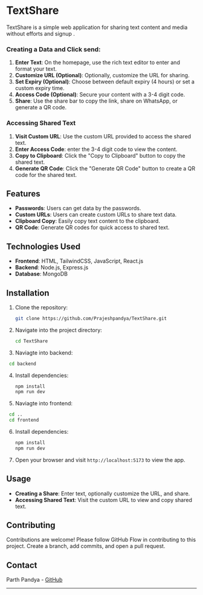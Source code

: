
# TextShare

TextShare is a simple web application for sharing text content and media without efforts and signup .

### Creating a Data and Click send:

1. **Enter Text**: On the homepage, use the rich text editor to enter and format your text.
2. **Customize URL (Optional)**: Optionally, customize the URL for sharing.
3. **Set Expiry  (Optional)**: Choose between default expiry (4 hours) or set a custom expiry time.
4. **Access Code (Optional)**: Secure your content with a 3-4 digit code.
5. **Share**: Use the share bar to copy the link, share on WhatsApp, or generate a QR code.

### Accessing Shared Text

1. **Visit Custom URL**: Use the custom URL provided to access the shared text.
2. **Enter Access Code**: enter the 3-4 digit code to view the content.
3. **Copy to Clipboard**: Click the "Copy to Clipboard" button to copy the shared text.
4. **Generate QR Code**: Click the "Generate QR Code" button to create a QR code for the shared text.

## Features
- **Passwords**: Users can get data by the passwords.
- **Custom URLs**: Users can create custom URLs to share text data.
- **Clipboard Copy**: Easily copy text content to the clipboard.
- **QR Code**: Generate QR codes for quick access to shared text.

## Technologies Used

- **Frontend**: HTML, TailwindCSS, JavaScript, React.js
- **Backend**: Node.js, Express.js
- **Database**: MongoDB

## Installation

1. Clone the repository:

   ```bash
   git clone https://github.com/Prajeshpandya/TextShare.git
   ```

2. Navigate into the project directory:

   ```bash
   cd TextShare
   ```
3. Naviagte into backend: 
  ```bash
   cd backend
   ```

4. Install dependencies:

   ```bash
   npm install
   npm run dev
   ```

5. Naviagte into frontend: 
  ```bash
   cd ..
   cd frontend
   ```

6. Install dependencies:

   ```bash
   npm install
   npm run dev
   ```

7. Open your browser and visit `http://localhost:5173` to view the app.

## Usage

- **Creating a Share**: Enter text, optionally customize the URL, and share.
- **Accessing Shared Text**: Visit the custom URL to view and copy shared text.

## Contributing

Contributions are welcome! Please follow GitHub Flow in contributing to this project. Create a branch, add commits, and open a pull request.

## Contact

Parth Pandya - [GitHub](https://github.com/Prajeshpandya)

---
